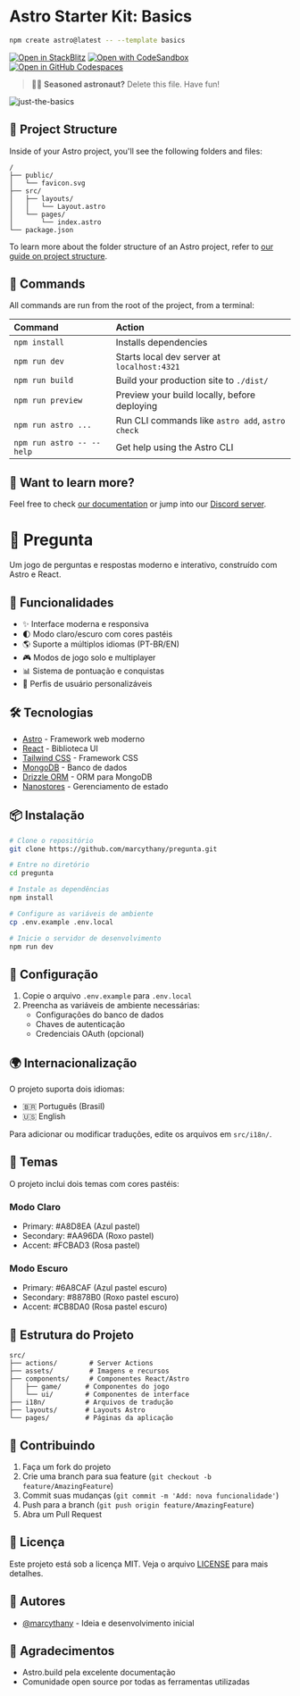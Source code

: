 # Astro Starter Kit: Basics

```sh
npm create astro@latest -- --template basics
```

[![Open in StackBlitz](https://developer.stackblitz.com/img/open_in_stackblitz.svg)](https://stackblitz.com/github/withastro/astro/tree/latest/examples/basics)
[![Open with CodeSandbox](https://assets.codesandbox.io/github/button-edit-lime.svg)](https://codesandbox.io/p/sandbox/github/withastro/astro/tree/latest/examples/basics)
[![Open in GitHub Codespaces](https://github.com/codespaces/badge.svg)](https://codespaces.new/withastro/astro?devcontainer_path=.devcontainer/basics/devcontainer.json)

> 🧑‍🚀 **Seasoned astronaut?** Delete this file. Have fun!

![just-the-basics](https://github.com/withastro/astro/assets/2244813/a0a5533c-a856-4198-8470-2d67b1d7c554)

## 🚀 Project Structure

Inside of your Astro project, you'll see the following folders and files:

```text
/
├── public/
│   └── favicon.svg
├── src/
│   ├── layouts/
│   │   └── Layout.astro
│   └── pages/
│       └── index.astro
└── package.json
```

To learn more about the folder structure of an Astro project, refer to [our guide on project structure](https://docs.astro.build/en/basics/project-structure/).

## 🧞 Commands

All commands are run from the root of the project, from a terminal:

| Command                   | Action                                           |
| :------------------------ | :----------------------------------------------- |
| `npm install`             | Installs dependencies                            |
| `npm run dev`             | Starts local dev server at `localhost:4321`      |
| `npm run build`           | Build your production site to `./dist/`          |
| `npm run preview`         | Preview your build locally, before deploying     |
| `npm run astro ...`       | Run CLI commands like `astro add`, `astro check` |
| `npm run astro -- --help` | Get help using the Astro CLI                     |

## 👀 Want to learn more?

Feel free to check [our documentation](https://docs.astro.build) or jump into our [Discord server](https://astro.build/chat).

# 🎯 Pregunta

Um jogo de perguntas e respostas moderno e interativo, construído com Astro e React.

## 🚀 Funcionalidades

- ✨ Interface moderna e responsiva
- 🌓 Modo claro/escuro com cores pastéis
- 🌎 Suporte a múltiplos idiomas (PT-BR/EN)
- 🎮 Modos de jogo solo e multiplayer
- 📊 Sistema de pontuação e conquistas
- 👥 Perfis de usuário personalizáveis

## 🛠️ Tecnologias

- [Astro](https://astro.build/) - Framework web moderno
- [React](https://reactjs.org/) - Biblioteca UI
- [Tailwind CSS](https://tailwindcss.com/) - Framework CSS
- [MongoDB](https://www.mongodb.com/) - Banco de dados
- [Drizzle ORM](https://orm.drizzle.team/) - ORM para MongoDB
- [Nanostores](https://github.com/nanostores/nanostores) - Gerenciamento de estado

## 📦 Instalação

```bash
# Clone o repositório
git clone https://github.com/marcythany/pregunta.git

# Entre no diretório
cd pregunta

# Instale as dependências
npm install

# Configure as variáveis de ambiente
cp .env.example .env.local

# Inicie o servidor de desenvolvimento
npm run dev
```

## 🔧 Configuração

1. Copie o arquivo `.env.example` para `.env.local`
2. Preencha as variáveis de ambiente necessárias:
   - Configurações do banco de dados
   - Chaves de autenticação
   - Credenciais OAuth (opcional)

## 🌍 Internacionalização

O projeto suporta dois idiomas:

- 🇧🇷 Português (Brasil)
- 🇺🇸 English

Para adicionar ou modificar traduções, edite os arquivos em `src/i18n/`.

## 🎨 Temas

O projeto inclui dois temas com cores pastéis:

### Modo Claro

- Primary: #A8D8EA (Azul pastel)
- Secondary: #AA96DA (Roxo pastel)
- Accent: #FCBAD3 (Rosa pastel)

### Modo Escuro

- Primary: #6A8CAF (Azul pastel escuro)
- Secondary: #8878B0 (Roxo pastel escuro)
- Accent: #CB8DA0 (Rosa pastel escuro)

## 📁 Estrutura do Projeto

```
src/
├── actions/        # Server Actions
├── assets/         # Imagens e recursos
├── components/     # Componentes React/Astro
│   ├── game/      # Componentes do jogo
│   └── ui/        # Componentes de interface
├── i18n/          # Arquivos de tradução
├── layouts/       # Layouts Astro
└── pages/         # Páginas da aplicação
```

## 🤝 Contribuindo

1. Faça um fork do projeto
2. Crie uma branch para sua feature (`git checkout -b feature/AmazingFeature`)
3. Commit suas mudanças (`git commit -m 'Add: nova funcionalidade'`)
4. Push para a branch (`git push origin feature/AmazingFeature`)
5. Abra um Pull Request

## 📝 Licença

Este projeto está sob a licença MIT. Veja o arquivo [LICENSE](LICENSE) para mais detalhes.

## 👥 Autores

- [@marcythany](https://github.com/marcythany) - Ideia e desenvolvimento inicial

## 🙏 Agradecimentos

- Astro.build pela excelente documentação
- Comunidade open source por todas as ferramentas utilizadas
